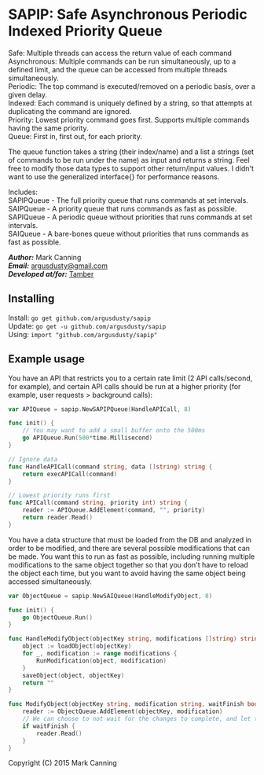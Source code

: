 SAPIP: Safe Asynchronous Periodic Indexed Priority Queue
========================================================
Safe: Multiple threads can access the return value of each command
Asynchronous: Multiple commands can be run simultaneously, up to a defined limit, and the queue can be accessed from multiple threads simultaneously. <br>
Periodic: The top command is executed/removed on a periodic basis, over a given delay.  <br>
Indexed: Each command is uniquely defined by a string, so that attempts at duplicating the command are ignored.  <br>
Priority: Lowest priority command goes first. Supports multiple commands having the same priority.  <br>
Queue: First in, first out, for each priority.  <br>

The queue function takes a string (their index/name) and a list a strings (set of commands to be run under the name) as input and returns a string. Feel free to modify those data types to support other return/input values. I didn't want to use the generalized interface{} for performance reasons.

Includes: <br>
SAPIPQueue - The full priority queue that runs commands at set intervals. <br>
SAIPQueue - A priority queue that runs commands as fast as possible. <br>
SAPIQueue - A periodic queue without priorities that runs commands at set intervals. <br>
SAIQueue - A bare-bones queue without priorities that runs commands as fast as possible. <br>

***Author:*** Mark Canning <br>
***Email:*** argusdusty@gmail.com <br>
***Developed at/for:*** [Tamber](http://tamber.com/)

Installing
----------
Install: `go get github.com/argusdusty/sapip` <br>
Update: `go get -u github.com/argusdusty/sapip` <br>
Using: `import "github.com/argusdusty/sapip"` <br>

Example usage
-----------------------

You have an API that restricts you to a certain rate limit (2 API calls/second, for example), and certain API calls should be run at a higher priority (for example, user requests > background calls):

```go
var APIQueue = sapip.NewSAPIPQueue(HandleAPICall, 8)

func init() {
	// You may want to add a small buffer onto the 500ms
	go APIQueue.Run(500*time.Millisecond)
}

// Ignore data
func HandleAPICall(command string, data []string) string {
	return execAPICall(command)
}

// Lowest priority runs first
func APICall(command string, priority int) string {
	reader := APIQueue.AddElement(command, "", priority)
	return reader.Read()
}
```

You have a data structure that must be loaded from the DB and analyzed in order to be modified, and there are several possible modifications that can be made. You want this to run as fast as possible, including running multiple modifications to the same object together so that you don't have to reload the object each time, but you want to avoid having the same object being accessed simultaneously.

```go
var ObjectQueue = sapip.NewSAIQueue(HandleModifyObject, 8)

func init() {
	go ObjectQueue.Run()
}

func HandleModifyObject(objectKey string, modifications []string) string {
	object := loadObject(objectKey)
	for _, modification := range modifications {
		RunModification(object, modification)
	}
	saveObject(object, objectKey)
	return ""
}

func ModifyObject(objectKey string, modification string, waitFinish bool) {
	reader := ObjectQueue.AddElement(objectKey, modification)
	// We can choose to not wait for the changes to complete, and let them run in the background
	if waitFinish {
		reader.Read()
	}
}
```

Copyright (C) 2015  Mark Canning